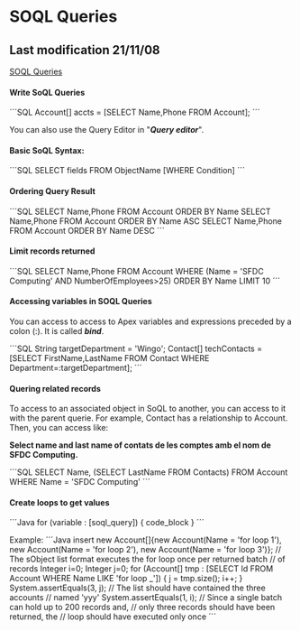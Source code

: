# SOQL Queries
## Last modification 21/11/08

[SOQL Queries](https://trailhead.salesforce.com/en/content/learn/modules/apex_database/apex_database_soql)

#### Write SoQL Queries
´´´SQL
Account[] accts = [SELECT Name,Phone FROM Account];
´´´

You can also use the Query Editor in "***Query editor***".

#### Basic SoQL Syntax:
´´´SQL
SELECT fields FROM ObjectName [WHERE Condition]
´´´

#### Ordering Query Result
´´´SQL
SELECT Name,Phone FROM Account ORDER BY Name
SELECT Name,Phone FROM Account ORDER BY Name ASC
SELECT Name,Phone FROM Account ORDER BY Name DESC
´´´

#### Limit records returned
´´´SQL
SELECT Name,Phone FROM Account 
                   WHERE (Name = 'SFDC Computing' AND NumberOfEmployees>25)
                   ORDER BY Name
                   LIMIT 10
´´´

#### Accessing variables in SOQL Queries
You can access to access to Apex variables and expressions preceded by a colon (:). It is called ***bind***.

´´´SQL
String targetDepartment = 'Wingo';
Contact[] techContacts = [SELECT FirstName,LastName 
                          FROM Contact WHERE Department=:targetDepartment];
´´´

#### Quering related records
To access to an associated object in SoQL to another, you can access to it with the parent querie.
For example, Contact has a relationship to Account. Then, you can access like:

**Select name and last name of contats de les comptes amb el nom de SFDC Computing.**

´´´SQL
SELECT Name, (SELECT LastName FROM Contacts) FROM Account WHERE Name = 'SFDC Computing'
´´´

#### Create loops to get values
´´´Java
for (variable : [soql_query]) {
    code_block
}
´´´

Example:
´´´Java
insert new Account[]{new Account(Name = 'for loop 1'), 
                     new Account(Name = 'for loop 2'), 
                     new Account(Name = 'for loop 3')};
// The sObject list format executes the for loop once per returned batch
// of records
Integer i=0;
Integer j=0;
for (Account[] tmp : [SELECT Id FROM Account WHERE Name LIKE 'for loop _']) {
    j = tmp.size();
    i++;
}
System.assertEquals(3, j); // The list should have contained the three accounts
                       // named 'yyy'
System.assertEquals(1, i); // Since a single batch can hold up to 200 records and,
                       // only three records should have been returned, the 
                       // loop should have executed only once
´´´
